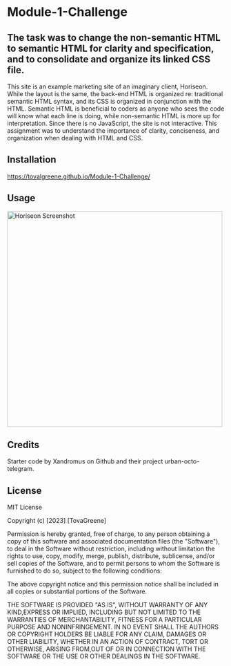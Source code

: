# Module-1-Challenge

## The task was to change the non-semantic HTML to semantic HTML for clarity and specification, and to consolidate and organize its linked CSS file. 

This site is an example marketing site of an imaginary client, Horiseon. While the layout is the same, the back-end HTML is organized re: traditional semantic HTML syntax, and its CSS is organized in conjunction with the HTML. Semantic HTML is beneficial to coders as anyone who sees the code will know what each line is doing, while non-semantic HTML is more up for interpretation. 
Since there is no JavaScript, the site is not interactive. This assignment was to understand the importance of clarity, conciseness, and organization when dealing with HTML and CSS.

## Installation

https://tovalgreene.github.io/Module-1-Challenge/ 

## Usage

<img width="499" alt="Horiseon Screenshot" src="https://github.com/tovalgreene/Module-1-Challenge/assets/131391241/34cdc287-ec00-44b0-8552-42327b9cfaa4">


## Credits

Starter code by Xandromus on Github and their project urban-octo-telegram. 

## License

MIT License

Copyright (c) [2023] [TovaGreene]

Permission is hereby granted, free of charge, to any person obtaining a copy of this software and associated documentation files (the "Software"), to deal in the Software without restriction, including without limitation the rights to use, copy, modify, merge, publish, distribute, sublicense, and/or sell copies of the Software, and to permit persons to whom the Software is furnished to do so, subject to the following conditions:

The above copyright notice and this permission notice shall be included in all copies or substantial portions of the Software.

THE SOFTWARE IS PROVIDED "AS IS", WITHOUT WARRANTY OF ANY KIND,EXPRESS OR IMPLIED, INCLUDING BUT NOT LIMITED TO THE WARRANTIES OF MERCHANTABILITY, FITNESS FOR A PARTICULAR PURPOSE AND NONINFRINGEMENT. IN NO EVENT SHALL THE AUTHORS OR COPYRIGHT HOLDERS BE LIABLE FOR ANY CLAIM, DAMAGES OR OTHER LIABILITY, WHETHER IN AN ACTION OF CONTRACT, TORT OR OTHERWISE, ARISING FROM,OUT OF OR IN CONNECTION WITH THE SOFTWARE OR THE USE OR OTHER DEALINGS IN THE SOFTWARE.